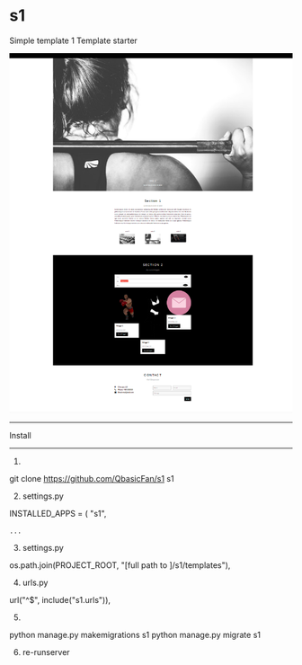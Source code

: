 # s1
Simple template 1
Template starter



![alt text](https://github.com/QbasicFan/s1/blob/master/s1Front.png)



*****************
Install
*****************

1)

git clone https://github.com/QbasicFan/s1 s1

2) settings.py

INSTALLED_APPS = (
    "s1",
    
    ...
3) settings.py

 os.path.join(PROJECT_ROOT, "[full path to ]/s1/templates"),

4) urls.py

  url("^$", include("s1.urls")),
  
5)
python manage.py makemigrations s1
python manage.py migrate s1

6) re-runserver


